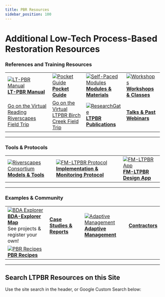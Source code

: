```yaml
---
title: PBR Resources
sidebar_position: 100
---
```


# Additional Low-Tech Process-Based Restoration Resources

### References and Training Resources

| | | | |
|---|---|---|---|
| [![LT-PBR Manual](/img/covers/Manual_Tilted_150.png)](/manual)<br />[**LT-PBR Manual**](/manual) | [![Pocket Guide](/img/covers/pocket_guide_cover_150w.png)](/resources/pocket)<br />[**Pocket Guide**](/resources/pocket) | [![Self-Paced Modules](/img/diagrams/presentation.png)](/resources/Topics/)<br />[**Modules & Materials**](/resources/Topics/) | [![Workshops](/img/logos/USU_RC.png)](/workshops)<br />[**Workshops & Classes**](/workshops) |
| [Go on the Virtual Reading Riverscapes Field Trip](/resources/Topics/03_Planning/sturcturalForcing.html) | [Go on the Virtual LTPBR Birch Creek Field Trip](/resources/Topics/03_Planning/birchcreek.html) | [![ResearchGate](/img/RG.png)](https://www.researchgate.net/project/Low-Tech-Process-Based-Restoration)<br />[**LTPBR Publications**](https://www.researchgate.net/project/Low-Tech-Process-Based-Restoration) | [**Talks & Past Webinars**](/resources/talks) |

---

### Tools & Protocols

| | | | 
|---|---|---|
| [![Riverscapes Consortium](/img/RiverscapesLogo_40.png)](http://riverscapes.xyz/Tools)<br />[**Models & Tools**](http://riverscapes.xyz/Tools) | [![FM-LTPBR Protocol](/img/fmLTPBR_Protocol.png)](http://fmltpbr.riverscapes.xyz/)<br />[**Implementation & Monitoring Protocol**](http://fmltpbr.riverscapes.xyz/) | [![FM-LTPBR App](/img/fmLTPBR_IconOnly.png)](http://fmltpbr.riverscapes.xyz/)<br />[**FM-LTPBR Design App**](https://riverscapes.xyz/assets/images/tools/grade/TRL_3_32p.png) |  

---

### Examples & Community

| | | | |
|---|---|---|---|
| [![BDA Explorer](/img/logos/LTPBRexplorer_button.png)](http://bdaexplorer.com)<br />[**BDA-Explorer Map**](http://bdaexplorer.com)<br />See projects & register your own! | [**Case Studies & Reports**](/resources/casestudies) | [![Adaptive Management](/img/AM_Loop_40_Orange.png)](/resources/adaptivemgt)<br />[**Adaptive Management**](/resources/adaptivemgt)| [**Contractors**](/resources/contractors) |
[![PBR Recipes](/img/PBR-LT_round_30.png)](/resources/recipes)<br />[**PBR Recipes**](/resources/recipes) |  |  |  |

---

## Search LTPBR Resources on this Site

Use the site search in the header, or Google Custom Search below:


<script async src="https://cse.google.com/cse.js?cx=c409968ed66eda18a"></script>
<div class="gcse-search"></div>
